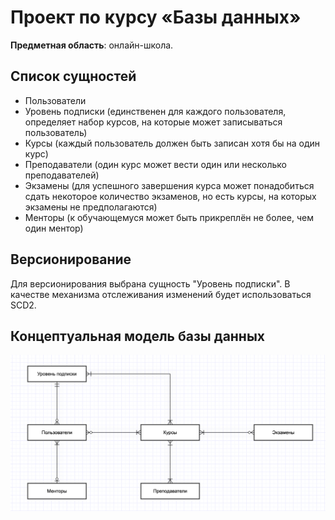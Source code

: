 # Проект по курсу «Базы данных»
__Предметная область__: онлайн-школа. 

## Список сущностей
- Пользователи 
- Уровень подписки (единственен для каждого пользователя, определяет набор курсов, на которые может записываться пользователь)
- Курсы (каждый пользователь должен быть записан хотя бы на один курс)
- Преподаватели (один курс может вести один или несколько преподавателей)
- Экзамены (для успешного завершения курса может понадобиться сдать некоторое количество экзаменов, но есть курсы, на которых экзамены не предполагаются)
- Менторы (к обучающемуся может быть прикреплён не более, чем один ментор)

## Версионирование
Для версионирования выбрана сущность "Уровень подписки". В качестве механизма отслеживания изменений будет использоваться SCD2.

## Концептуальная модель базы данных
![](Conceptual_Model/Conceptual_Model.png)